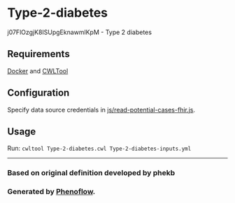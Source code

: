 # Type-2-diabetes

j07FlOzgjK8ISUpgEknawmlKpM - Type 2 diabetes

## Requirements

[Docker](https://docs.docker.com/install/) and [CWLTool](https://github.com/common-workflow-language/cwltool#install)

## Configuration

Specify data source credentials in [js/read-potential-cases-fhir.js](js/read-potential-cases-fhir.js).

## Usage

Run: `cwltool Type-2-diabetes.cwl Type-2-diabetes-inputs.yml`

***

### Based on original definition developed by phekb
### Generated by [Phenoflow](https://kclhi.org/phenoflow).
